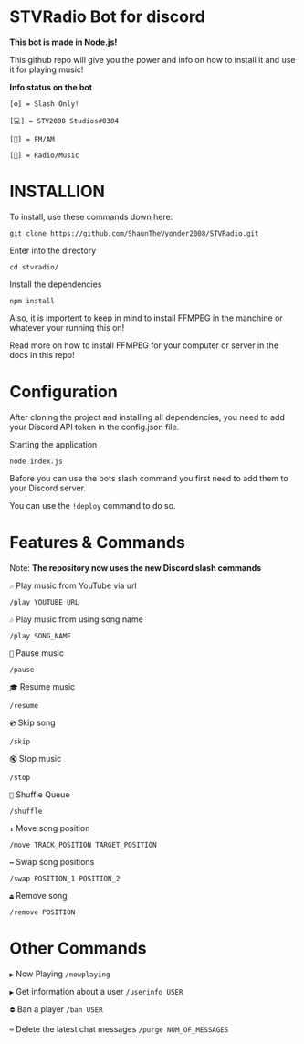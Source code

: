 # **STVRadio Bot for discord**

**This bot is made in Node.js!**

This github repo will give you the power and info on how to install it and use it for playing music!

**Info status on the bot**

```
[⚙️] = Slash Only!

[💻] = STV2008 Studios#0304

[📡] = FM/AM

[🤖] = Radio/Music
```

# INSTALLION

To install, use these commands down here:

```
git clone https://github.com/ShaunTheVyonder2008/STVRadio.git
```

Enter into the directory

```
cd stvradio/
```

Install the dependencies
```
npm install
```

Also, it is importent to keep in mind to install FFMPEG in the manchine or whatever your running this on!

Read more on how to install FFMPEG for your computer or server in the docs in this repo!


# Configuration


After cloning the project and installing all dependencies, you need to add your Discord API token in the config.json file.


Starting the application


```
node index.js
```

Before you can use the bots slash command you first need to add them to your Discord server. 

You can use the ```!deploy``` command to do so.


# Features & Commands

Note: **The repository now uses the new Discord slash commands**

`🎶` Play music from YouTube via url

`/play YOUTUBE_URL`

`🎶` Play music from using song name

`/play SONG_NAME`

`📃` Pause music

`/pause`

`🎓` Resume music

`/resume`

`💿` Skip song

`/skip`

`🔇` Stop music

`/stop`

`🔀` Shuffle Queue

`/shuffle`

`↕` Move song position

`/move TRACK_POSITION TARGET_POSITION`

`↔️` Swap song positions

`/swap POSITION_1 POSITION_2`

`⏏️` Remove song

`/remove POSITION`


# Other Commands

`▶️` Now Playing `/nowplaying`

`▶️` Get information about a user `/userinfo USER`

`⛔` Ban a player `/ban USER`

`⌨️` Delete the latest chat messages `/purge NUM_OF_MESSAGES`
